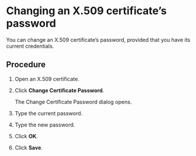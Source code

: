 # Changing an X.509 certificate’s password

<head>
  <meta name="guidename" content="Integration"/>
  <meta name="context" content="GUID-8deafde4-a0ac-4c34-97db-c61e4fa430f5"/>
</head>


You can change an X.509 certificate’s password, provided that you have its current credentials.

## Procedure

1.  Open an X.509 certificate.

2.  Click **Change Certificate Password**.

    The Change Certificate Password dialog opens.

3.  Type the current password.

4.  Type the new password.

5.  Click **OK**.

6.  Click **Save**.